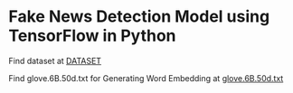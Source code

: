 # Fake News Detection Model using TensorFlow in Python
Find dataset at [DATASET](https://drive.google.com/file/d/1XoHoUjZtLQ6gh_CPv9_igtZoEsdkgq3t/view?usp=sharing)

Find glove.6B.50d.txt for Generating Word Embedding at [glove.6B.50d.txt](https://drive.google.com/file/d/1ekbxlI_GdF3H_XHS8U2Csj5q5AhNXhMp/view?usp=sharing)
